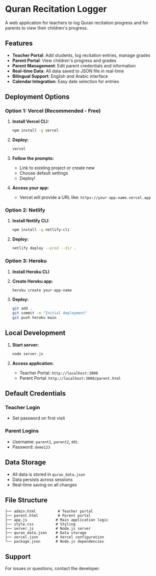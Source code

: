 # Quran Recitation Logger

A web application for teachers to log Quran recitation progress and for parents to view their children's progress.

## Features

- **Teacher Portal**: Add students, log recitation entries, manage grades
- **Parent Portal**: View children's progress and grades
- **Parent Management**: Edit parent credentials and information
- **Real-time Data**: All data saved to JSON file in real-time
- **Bilingual Support**: English and Arabic interface
- **Calendar Integration**: Easy date selection for entries

## Deployment Options

### Option 1: Vercel (Recommended - Free)

1. **Install Vercel CLI:**
   ```bash
   npm install -g vercel
   ```

2. **Deploy:**
   ```bash
   vercel
   ```

3. **Follow the prompts:**
   - Link to existing project or create new
   - Choose default settings
   - Deploy!

4. **Access your app:**
   - Vercel will provide a URL like: `https://your-app-name.vercel.app`

### Option 2: Netlify

1. **Install Netlify CLI:**
   ```bash
   npm install -g netlify-cli
   ```

2. **Deploy:**
   ```bash
   netlify deploy --prod --dir .
   ```

### Option 3: Heroku

1. **Install Heroku CLI**
2. **Create Heroku app:**
   ```bash
   heroku create your-app-name
   ```

3. **Deploy:**
   ```bash
   git add .
   git commit -m "Initial deployment"
   git push heroku main
   ```

## Local Development

1. **Start server:**
   ```bash
   node server.js
   ```

2. **Access application:**
   - Teacher Portal: `http://localhost:3000`
   - Parent Portal: `http://localhost:3000/parent.html`

## Default Credentials

### Teacher Login
- Set password on first visit

### Parent Logins
- Username: `parent1`, `parent2`, etc.
- Password: `demo123`

## Data Storage

- All data is stored in `quran_data.json`
- Data persists across sessions
- Real-time saving on all changes

## File Structure

```
├── admin.html          # Teacher portal
├── parent.html         # Parent portal
├── app.js             # Main application logic
├── style.css          # Styling
├── server.js          # Node.js server
├── quran_data.json    # Data storage
├── vercel.json        # Vercel configuration
└── package.json       # Node.js dependencies
```

## Support

For issues or questions, contact the developer.